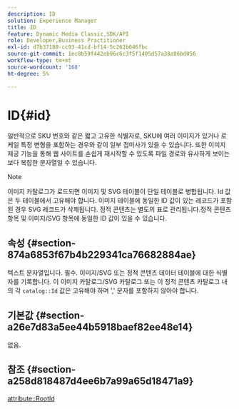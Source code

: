 ```yaml
---
description: ID
solution: Experience Manager
title: ID
feature: Dynamic Media Classic,SDK/API
role: Developer,Business Practitioner
exl-id: d7b37180-cc93-41cd-bf14-5c262b046fbc
source-git-commit: 1ec8b59f442eb96c6c3f5f1405d57a38a86bd056
workflow-type: tm+mt
source-wordcount: '168'
ht-degree: 5%

---
```


# ID{#id}

일반적으로 SKU 번호와 같은 짧고 고유한 식별자로, SKU에 여러 이미지가 있거나 로케일 특정 변형을 포함하는 경우와 같이 일부 접미사가 있을 수 있습니다. 또한 이미지 제공 기능을 통해 웹 사이트를 손쉽게 재시작할 수 있도록 파일 경로와 유사하게 보이는 보다 복잡한 문자열일 수 있습니다.

>[!NOTE]
>
>이미지 카탈로그가 로드되면 이미지 및 SVG 테이블이 단일 테이블로 병합됩니다. Id 값은 두 테이블에서 고유해야 합니다. 이미지 테이블에 동일한 ID 값이 있는 레코드가 포함된 경우 SVG 레코드가 삭제됩니다. 정적 콘텐츠는 별도의 표로 관리됩니다.정적 콘텐츠 항목 및 이미지/SVG 항목에 동일한 ID 값이 있을 수 있습니다.

## 속성 {#section-874a6853f67b4b229341ca76682884ae}

텍스트 문자열입니다. 필수. 이미지/SVG 또는 정적 콘텐츠 데이터 테이블에 대한 식별자를 기록합니다. 이 이미지 카탈로그/SVG 카탈로그 또는 이 정적 콘텐츠 카탈로그 내의 각 `catalog::Id` 값은 고유해야 하며 &#39;,&#39; 문자를 포함하지 않아야 합니다.

## 기본값 {#section-a26e7d83a5ee44b5918baef82ee48e14}

없음.

## 참조 {#section-a258d818487d4ee6b7a99a65d18471a9}

[attribute::RootId](../../../../../../is-api/image-catalog/image-serving-api-ref/c-image-catalog-reference/c-attributes-reference/r-rootid.md#reference-13653312925e4a08b90f99961d53f546)
